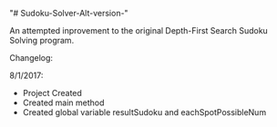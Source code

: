 "# Sudoku-Solver-Alt-version-"

An attempted inprovement to the original Depth-First Search Sudoku Solving program.

Changelog:

8/1/2017:
- Project Created
- Created main method
- Created global variable resultSudoku and eachSpotPossibleNum
 
